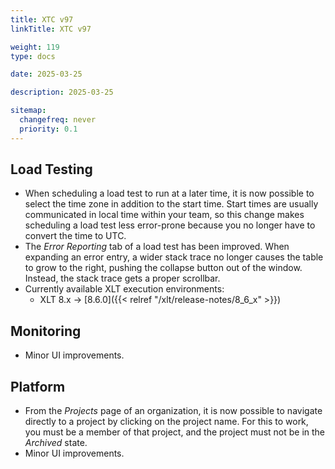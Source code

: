 ```yaml
---
title: XTC v97
linkTitle: XTC v97

weight: 119
type: docs

date: 2025-03-25

description: 2025-03-25

sitemap:
  changefreq: never
  priority: 0.1
---
```


## Load Testing

* When scheduling a load test to run at a later time, it is now possible to select the time zone in addition to the start time. Start times are usually communicated in local time within your team, so this change makes scheduling a load test less error-prone because you no longer have to convert the time to UTC.
* The *Error Reporting* tab of a load test has been improved. When expanding an error entry, a wider stack trace no longer causes the table to grow to the right, pushing the collapse button out of the window. Instead, the stack trace gets a proper scrollbar.
* Currently available XLT execution environments:
    * XLT 8.x → [8.6.0]({{< relref "/xlt/release-notes/8_6_x" >}})


## Monitoring

* Minor UI improvements.


## Platform

* From the *Projects* page of an organization, it is now possible to navigate directly to a project by clicking on the project name. For this to work, you must be a member of that project, and the project must not be in the *Archived* state.
* Minor UI improvements.
